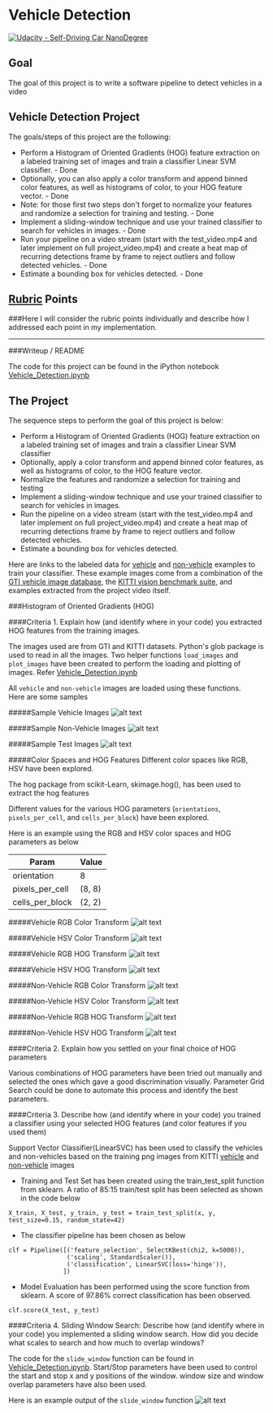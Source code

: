 # Vehicle Detection
[![Udacity - Self-Driving Car NanoDegree](https://s3.amazonaws.com/udacity-sdc/github/shield-carnd.svg)](http://www.udacity.com/drive)

Goal
---
The goal of this project is to write a software pipeline to detect vehicles in a video

Vehicle Detection Project
---

[//]: # (Image References)

[image_0]: ./output_images/vehicles.png "Vehicle Images"
[image_1]: ./output_images/non_vehicles.png "Non Vehicle Images"
[image_2]: ./output_images/test_images.png "Test Images"
[image_3]: ./output_images/RGB_ColorTransform.png "Vehicle - RGB Color Transform"
[image_4]: ./output_images/HSV_ColorTransform.png "Vehicle - HSV Color Transform"
[image_5]: ./output_images/RGB_HOG.png "Vehicle - RGB HOG Transform"
[image_6]: ./output_images/HSV_HOG.png "Vehicle - HSV HOG Transform"
[image_7]: ./output_images/NonVehicle_RGB_ColorTransform.png "Non Vehicle - RGB Color Transform"
[image_8]: ./output_images/NonVehicle_HSV_ColorTransform.png "Non Vehicle - HSV Color Transform"
[image_9]: ./output_images/NonVehicle_RGB_HOG.png "Non Vehicle - RGB HOG Transform"
[image_10]: ./output_images/NonVehicle_HSV_HOG.png "Non Vehicle - HSV HOG Transform"
[image_11]: ./output_images/Slide_Window.png "Sliding Window"


The goals/steps of this project are the following:

* Perform a Histogram of Oriented Gradients (HOG) feature extraction on a labeled training set of images and train a classifier Linear SVM classifier. - Done
* Optionally, you can also apply a color transform and append binned color features, as well as histograms of color, to your HOG feature vector. - Done
* Note: for those first two steps don't forget to normalize your features and randomize a selection for training and testing. - Done
* Implement a sliding-window technique and use your trained classifier to search for vehicles in images. - Done
* Run your pipeline on a video stream (start with the test_video.mp4 and later implement on full project_video.mp4) and create a heat map of recurring detections frame by frame to reject outliers and follow detected vehicles. - Done
* Estimate a bounding box for vehicles detected. - Done


## [Rubric](https://review.udacity.com/#!/rubrics/513/view) Points
###Here I will consider the rubric points individually and describe how I addressed each point in my implementation.  

---
###Writeup / README

The code for this project can be found in the iPython notebook [Vehicle_Detection.ipynb](./Vehicle_Detection.ipynb)


The Project
---

The sequence steps to perform the goal of this project is below:

* Perform a Histogram of Oriented Gradients (HOG) feature extraction on a labeled training set of images and train a classifier Linear SVM classifier
* Optionally, apply a color transform and append binned color features, as well as histograms of color, to the HOG feature vector.
* Normalize the features and randomize a selection for training and testing
* Implement a sliding-window technique and use your trained classifier to search for vehicles in images.
* Run the pipeline on a video stream (start with the test_video.mp4 and later implement on full project_video.mp4) and create a heat map of recurring detections frame by frame to reject outliers and follow detected vehicles.
* Estimate a bounding box for vehicles detected.

Here are links to the labeled data for [vehicle](https://s3.amazonaws.com/udacity-sdc/Vehicle_Tracking/vehicles.zip) and [non-vehicle](https://s3.amazonaws.com/udacity-sdc/Vehicle_Tracking/non-vehicles.zip) examples to train your classifier.  These example images come from a combination of the [GTI vehicle image database](http://www.gti.ssr.upm.es/data/Vehicle_database.html), the [KITTI vision benchmark suite](http://www.cvlibs.net/datasets/kitti/), and examples extracted from the project video itself.   

###Histogram of Oriented Gradients (HOG)

####Criteria 1. Explain how (and identify where in your code) you extracted HOG features from the training images.

The images used are from GTI and KITTI datasets.
Python's glob package is used to read in all the images.
Two helper functions `load_images` and `plot_images` have been created to perform the loading and plotting of images. Refer [Vehicle_Detection.ipynb](./Vehicle_Detection.ipynb)

All `vehicle` and `non-vehicle` images are loaded using these functions.   
Here are some samples  

#####Sample Vehicle Images
![alt text][image_0]

#####Sample Non-Vehicle Images
![alt text][image_1]

#####Sample Test Images
![alt text][image_2]

#####Color Spaces and HOG Features
Different color spaces like RGB, HSV have been explored.  

The hog package from scikit-Learn, skimage.hog(), has been used to extract the hog features

Different values for the various HOG parameters (`orientations`, `pixels_per_cell`, and `cells_per_block`) have been explored.

Here is an example using the RGB and HSV color spaces and HOG parameters as below

Param | Value
--- | ---
orientation | 8
pixels_per_cell | (8, 8)
cells_per_block | (2, 2)

#####Vehicle RGB Color Transform
![alt text][image_3]

#####Vehicle HSV Color Transform
![alt text][image_4]

#####Vehicle RGB HOG Transform
![alt text][image_5]

#####Vehicle HSV HOG Transform
![alt text][image_6]

#####Non-Vehicle RGB Color Transform
![alt text][image_7]

#####Non-Vehicle HSV Color Transform
![alt text][image_8]

#####Non-Vehicle RGB HOG Transform
![alt text][image_9]

#####Non-Vehicle HSV HOG Transform
![alt text][image_10]  

####Criteria 2. Explain how you settled on your final choice of HOG parameters

Various combinations of HOG parameters have been tried out manually and selected the ones which gave a good discrimination visually.
Parameter Grid Search could be done to automate this process and identify the best parameters.

####Criteria 3. Describe how (and identify where in your code) you trained a classifier using your selected HOG features (and color features if you used them)

Support Vector Classifier(LinearSVC) has been used to classify the vehicles and non-vehicles based on the training png images from KITTI [vehicle](https://s3.amazonaws.com/udacity-sdc/Vehicle_Tracking/vehicles.zip) and [non-vehicle](https://s3.amazonaws.com/udacity-sdc/Vehicle_Tracking/non-vehicles.zip) images

* Training and Test Set has been created using the train_test_split function from sklearn. A ratio of 85:15 train/test split has been selected as shown in the code below
```
X_train, X_test, y_train, y_test = train_test_split(x, y, test_size=0.15, random_state=42)
```

* The classifier pipeline has been chosen as below

```
clf = Pipeline([('feature_selection', SelectKBest(chi2, k=5000)),
                ('scaling', StandardScaler()),
                ('classification', LinearSVC(loss='hinge')),
               ])
```

* Model Evaluation has been performed using the score function from sklearn.
A score of 97.86% correct classification has been observed.
```
clf.score(X_test, y_test)
```

####Criteria 4. Sliding Window Search: Describe how (and identify where in your code) you implemented a sliding window search. How did you decide what scales to search and how much to overlap windows?

The code for the `slide_window` function can be found in [Vehicle_Detection.ipynb](./Vehicle_Detection.ipynb). Start/Stop parameters have been used to control the start and stop x and y positions of the window. window size and window overlap parameters have also been used.

Here is an example output of the `slide_window` function
![alt text][image_11]  
